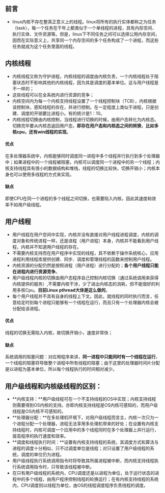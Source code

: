 ## 前言

- linux内核不存在整真正意义上的线程。linux将所有的执行实体都称之为任务（task），每一个任务在干年上都类似于一个单线程的进程，具有内存空间、执行实体、文件资源等。但是，linux下不同任务之间可以选择公用内存空间，因而在实际意义上，共享同一个内存空间的多个任务构成了一个进程，而这些任务就成为这个任务里面的线程。

## 内核线程

- 内核线程又称为守护进程，内核线程的调度由内核负责，一个内核线程处于阻塞状态时不影响其他的内核线程，因为其是调度的基本单位。这与用户线程是不一样的；
- 这些线程可以在全系统内进行资源的竞争；
- 内核空间内为每一个内核支持线程设置了一个线程控制块（TCB），内核根据该控制块，感知线程的存在，并进行控制。在一定程度上类似于进程，只是创建、调度的开销要比进程小。有的统计是1：10。
- 内核线程切换由内核控制，当线程进行切换的时候，由用户态转化为内核态。切换完毕要从内核态返回用户态，**即存在用户态和内核态之间的转换**，**比如多核cpu，还有win线程的实现**。

#### 优点

在多处理器系统中，内核能够同时调度同一进程中多个线程并行执行到多个处理器中；如果进程中的一个线程被阻塞，内核可以调度同一个进程中的另一个线程；内核支持线程具有很小的数据结构和堆栈，线程的切换比较快，切换开销小；内核本身也可以使用多线程的方式来实现。

#### 缺点

即使CPU在同一个进程的多个线程之间切换，也需要陷入内核，因此其速度和效率不如用户级线程。

## 用户线程

- 用户线程在用户空间中实现，内核并没有直接对用户线程进程调度，内核的调度对象和传统进程一样，还是进程（用户进程）本身，内核并不能看到用户线程，内核并不知道用户线程的存在。
- 不需要内核支持而在用户程序中实现的线程，其不依赖于操作系统核心，应用进程利用线程库提供创建、同步、调度和管理线程的函数来控制用户线程。 
- 内核资源的分配仍然是按照进程（用户进程）进行分配的；**各个用户线程只能在进程内进行资源竞争**。
- 用户级线程内核的切换由用户态程序自己控制内核切换（通过系统调用来获得内核提供的服务）,不需要内核干涉，少了进出内核态的消耗，但不能很好的利用多核Cpu。**目前Linux pthread大体是这么做的**。
- 每个用户线程并不具有自身的线程上下文。因此，就线程的同时执行而言，任意给定时刻每个进程只能够有一个线程在运行，而且只有一个处理器内核会被分配给该进程。

#### 优点

线程的切换无需陷入内核，故切换开销小，速度非常快；

#### 缺点

系统调用的阻塞问题：对应用程序来讲，**同一进程中只能同时有一个线程在运行**，一个线程的阻塞将导致整个进程中所有线程的阻塞；由于这里的处理器时间片分配是以进程为基本单位，所以每个线程执行的时间相对减少。

## 用户级线程和内核级线程的区别：

-  **内核支持：**用户级线程可在一个不支持线程的OS中实现；内核支持线程则需要得到OS内核的支持。亦即内核支持线程是OS内核可感知的，而用户级线程是OS内核不可感知的。
-  **处理器分配：**在多处理机环境下，对用户级线程而言主，内核一次只为一个进程分配一个处理器，进程无法享用多处理机带来的好处；在设置有内核支持线程时，内核可调度一个应用中的多个线程同时在多个处理器上并行运行，提高程序的执行速度和效率。
-  **调度和线程执行时间：**设置有内核支持线程的系统，其调度方式和算法与进程的调度十分相似，只不过调度单位是线程；对只设置了用户级线程的系统，调度的单位仍为进程。
- 用户级线程执行系统调用指令时将导致其所属进程被中断，而内核支持线程执行系统调用指令时，只导致该线程被中断。
- 在只有用户级线程的系统内，CPU调度还是以进程为单位，处于运行状态的进程中的多个线程，由用户程序控制线程的轮换运行；在有内核支持线程的系统内，CPU调度则以线程为单位，由OS的线程调度程序负责线程的调度。